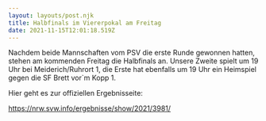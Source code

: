```yaml
---
layout: layouts/post.njk
title: Halbfinals im Viererpokal am Freitag
date: 2021-11-15T12:01:18.519Z
---
```

Nachdem beide Mannschaften vom PSV die erste Runde gewonnen hatten, stehen am kommenden Freitag die Halbfinals an. Unsere Zweite spielt um 19 Uhr bei Meiderich/Ruhrort 1, die Erste hat ebenfalls um 19 Uhr ein Heimspiel gegen die SF Brett vor`m Kopp 1.

Hier geht es zur offiziellen Ergebnisseite:

<https://nrw.svw.info/ergebnisse/show/2021/3981/>